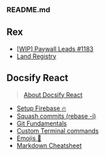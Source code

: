 ### README.md

## Rex

- [[WIP] Paywall Leads #1183](./md/Paywall.md)
- [Land Registry](./md/Land_Registry.md)

## Docsify React

> [About Docsify React](./md/docsify-react.md)

- [Setup Firebase :fire:](./md/firebase.md)
- [Squash commits (rebase -i)](./md/git_rebase_interactive.md)
- [Git Fundamentals](./md/git_fundamentals.md)
- [Custom Terminal commands](./md/terminal_commands.md)
- [Emojis :dog:](./md/Emojis.md)
- [Markdown Cheatsheet](./md/Cheatsheet.md)
